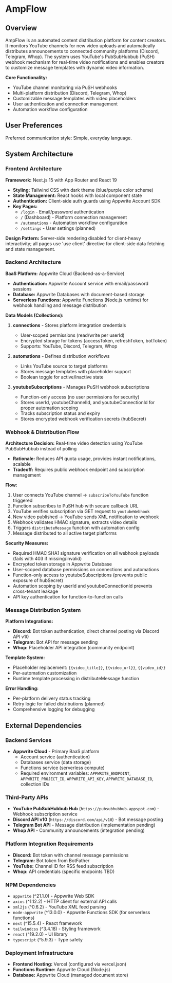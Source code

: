 # AmpFlow

## Overview

AmpFlow is an automated content distribution platform for content creators. It monitors YouTube channels for new video uploads and automatically distributes announcements to connected community platforms (Discord, Telegram, Whop). The system uses YouTube's PubSubHubbub (PuSH) webhook mechanism for real-time video notifications and enables creators to customize message templates with dynamic video information.

**Core Functionality:**
- YouTube channel monitoring via PuSH webhooks
- Multi-platform distribution (Discord, Telegram, Whop)
- Customizable message templates with video placeholders
- User authentication and connection management
- Automation workflow configuration

## User Preferences

Preferred communication style: Simple, everyday language.

## System Architecture

### Frontend Architecture
**Framework:** Next.js 15 with App Router and React 19
- **Styling:** Tailwind CSS with dark theme (blue/purple color scheme)
- **State Management:** React hooks with local component state
- **Authentication:** Client-side auth guards using Appwrite Account SDK
- **Key Pages:**
  - `/login` - Email/password authentication
  - `/` (Dashboard) - Platform connection management
  - `/automations` - Automation workflow configuration
  - `/settings` - User settings (planned)

**Design Pattern:** Server-side rendering disabled for client-heavy interactivity; all pages use 'use client' directive for client-side data fetching and state management.

### Backend Architecture
**BaaS Platform:** Appwrite Cloud (Backend-as-a-Service)
- **Authentication:** Appwrite Account service with email/password sessions
- **Database:** Appwrite Databases with document-based storage
- **Serverless Functions:** Appwrite Functions (Node.js runtime) for webhook handling and message distribution

**Data Models (Collections):**

1. **connections** - Stores platform integration credentials
   - User-scoped permissions (read/write per userId)
   - Encrypted storage for tokens (accessToken, refreshToken, botToken)
   - Supports: YouTube, Discord, Telegram, Whop

2. **automations** - Defines distribution workflows
   - Links YouTube source to target platforms
   - Stores message templates with placeholder support
   - Boolean toggle for active/inactive state

3. **youtubeSubscriptions** - Manages PuSH webhook subscriptions
   - Function-only access (no user permissions for security)
   - Stores userId, youtubeChannelId, and youtubeConnectionId for proper automation scoping
   - Tracks subscription status and expiry
   - Stores encrypted webhook verification secrets (hubSecret)

### Webhook & Distribution Flow

**Architecture Decision:** Real-time video detection using YouTube PubSubHubbub instead of polling
- **Rationale:** Reduces API quota usage, provides instant notifications, scalable
- **Tradeoff:** Requires public webhook endpoint and subscription management

**Flow:**
1. User connects YouTube channel → `subscribeToYouTube` function triggered
2. Function subscribes to PuSH hub with secure callback URL
3. YouTube verifies subscription via GET request to `youtubeWebhook`
4. New video published → YouTube sends XML notification to webhook
5. Webhook validates HMAC signature, extracts video details
6. Triggers `distributeMessage` function with automation config
7. Message distributed to all active target platforms

**Security Measures:**
- Required HMAC SHA1 signature verification on all webhook payloads (fails with 403 if missing/invalid)
- Encrypted token storage in Appwrite Database
- User-scoped database permissions on connections and automations
- Function-only access to youtubeSubscriptions (prevents public exposure of hubSecret)
- Automation scoping by userId and youtubeConnectionId prevents cross-tenant leakage
- API key authentication for function-to-function calls

### Message Distribution System

**Platform Integrations:**

- **Discord:** Bot token authentication, direct channel posting via Discord API v10
- **Telegram:** Bot API for message sending
- **Whop:** Placeholder API integration (community endpoint)

**Template System:**
- Placeholder replacement: `{{video_title}}`, `{{video_url}}`, `{{video_id}}`
- Per-automation customization
- Runtime template processing in distributeMessage function

**Error Handling:**
- Per-platform delivery status tracking
- Retry logic for failed distributions (planned)
- Comprehensive logging for debugging

## External Dependencies

### Backend Services
- **Appwrite Cloud** - Primary BaaS platform
  - Account service (authentication)
  - Databases service (data storage)
  - Functions service (serverless compute)
  - Required environment variables: `APPWRITE_ENDPOINT`, `APPWRITE_PROJECT_ID`, `APPWRITE_API_KEY`, `APPWRITE_DATABASE_ID`, collection IDs

### Third-Party APIs
- **YouTube PubSubHubbub Hub** (`https://pubsubhubbub.appspot.com`) - Webhook subscription service
- **Discord API v10** (`https://discord.com/api/v10`) - Bot message posting
- **Telegram Bot API** - Message distribution (implementation pending)
- **Whop API** - Community announcements (integration pending)

### Platform Integration Requirements
- **Discord:** Bot token with channel message permissions
- **Telegram:** Bot token from BotFather
- **YouTube:** Channel ID for RSS feed subscription
- **Whop:** API credentials (specific endpoints TBD)

### NPM Dependencies
- `appwrite` (^21.1.0) - Appwrite Web SDK
- `axios` (^1.12.2) - HTTP client for external API calls
- `xml2js` (^0.6.2) - YouTube XML feed parsing
- `node-appwrite` (^13.0.0) - Appwrite Functions SDK (for serverless functions)
- `next` (^15.5.4) - React framework
- `tailwindcss` (^3.4.18) - Styling framework
- `react` (^19.2.0) - UI library
- `typescript` (^5.9.3) - Type safety

### Deployment Infrastructure
- **Frontend Hosting:** Vercel (configured via vercel.json)
- **Functions Runtime:** Appwrite Cloud (Node.js)
- **Database:** Appwrite Cloud (managed document store)